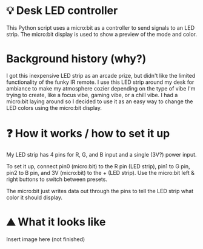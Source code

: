 # 💡 Desk LED controller

This Python script uses a micro:bit as a controller to send signals to an LED strip. The micro:bit display is used to show a preview of the mode and color.

# Background history (why?)

I got this inexpensive LED strip as an arcade prize, but didn't like the limited functionality of the funky IR remote. I use this LED strip around my desk for ambiance to make my atmosphere cozier depending on the type of vibe I'm trying to create, like a focus vibe, gaming vibe, or a chill vibe. I had a micro:bit laying around so I decided to use it as an easy way to change the LED colors using the micro:bit display.

# ❓ How it works / how to set it up

My LED strip has 4 pins for R, G, and B input and a single (3V?) power input.

To set it up, connect pin0 (micro:bit) to the R pin (LED strip), pin1 to G pin, pin2 to B pin, and 3V (micro:bit) to the + (LED strip). Use the micro:bit left & right buttons to switch between presets.

The micro:bit just writes data out through the pins to tell the LED strip what color it should display.

# ⛰️ What it looks like

Insert image here (not finished)
